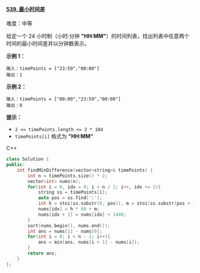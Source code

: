 #### [539. 最小时间差](https://leetcode-cn.com/problems/minimum-time-difference/)

难度：中等

给定一个 24 小时制（小时:分钟 **"HH:MM"**）的时间列表，找出列表中任意两个时间的最小时间差并以分钟数表示。

 

**示例 1：**

```
输入：timePoints = ["23:59","00:00"]
输出：1
```

**示例 2：**

```
输入：timePoints = ["00:00","23:59","00:00"]
输出：0
```

 

**提示：**

- `2 <= timePoints.length <= 2 * 104`
- `timePoints[i]` 格式为 **"HH:MM"**



C++

```c++
class Solution {
public:
    int findMinDifference(vector<string>& timePoints) {
        int n = timePoints.size() * 2;
        vector<int> nums(n);
        for(int i = 0, idx = 0; i < n / 2; i++, idx += 2){
            string ss = timePoints[i];
            auto pos = ss.find(':');
            int h = stoi(ss.substr(0, pos)), m = stoi(ss.substr(pos + 1));
            nums[idx] = h * 60 + m;
            nums[idx + 1] = nums[idx] + 1440;
        }
        sort(nums.begin(), nums.end());
        int ans = nums[1] - nums[0];
        for(int i = 0; i < n - 1; i++){
            ans = min(ans, nums[i + 1] - nums[i]);
        }
        return ans;
    }
};
```

